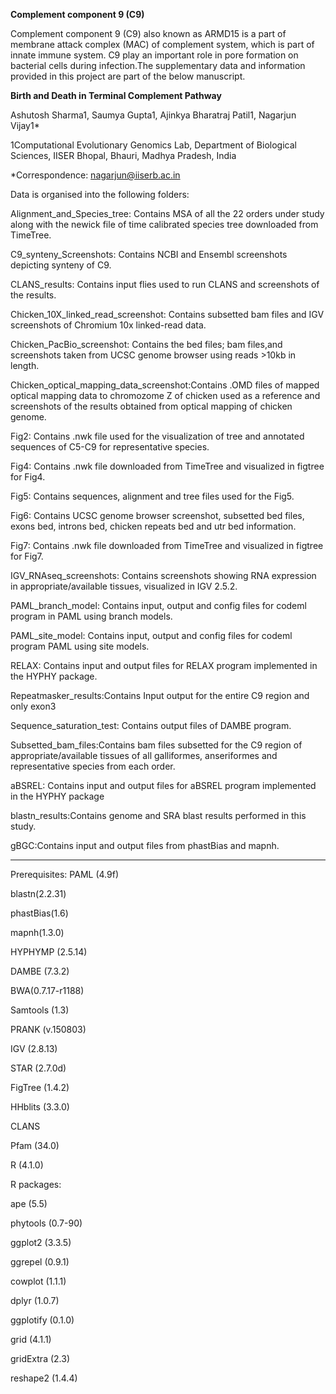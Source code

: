 **Complement component 9 (C9)**


Complement component 9 (C9) also known as ARMD15 is a part of membrane attack complex (MAC) of complement system, which is part of innate immune system. C9 play an important role in pore formation on bacterial cells during infection.The supplementary data and information provided in this project are part of the below manuscript.


**Birth and Death in Terminal Complement Pathway**

Ashutosh Sharma1, Saumya Gupta1, Ajinkya Bharatraj Patil1, Nagarjun Vijay1*

1Computational Evolutionary Genomics Lab, Department of Biological Sciences, IISER Bhopal, Bhauri, Madhya Pradesh, India

*Correspondence: nagarjun@iiserb.ac.in

Data is organised into the following folders:

Alignment_and_Species_tree: Contains MSA of all the 22 orders under study along with the newick file of time calibrated species tree downloaded from TimeTree. 

C9_synteny_Screenshots: Contains NCBI and Ensembl screenshots depicting synteny of C9. 
 
CLANS_results: Contains input flies used to run CLANS and screenshots of the results. 
 
Chicken_10X_linked_read_screenshot: Contains subsetted bam files and IGV screenshots of Chromium 10x linked-read data.
 
Chicken_PacBio_screenshot: Contains the bed files; bam files,and screenshots taken from UCSC genome browser using reads >10kb in length.
 
Chicken_optical_mapping_data_screenshot:Contains .OMD files of mapped optical mapping data to chromozome Z of chicken used as a reference and screenshots of the results obtained from optical mapping of chicken genome.

Fig2: Contains .nwk file used for the visualization of tree and annotated sequences of C5-C9 for representative species.

Fig4: Contains .nwk file downloaded from TimeTree and visualized in figtree for Fig4.

Fig5: Contains sequences, alignment and tree files used for the Fig5.

Fig6: Contains UCSC genome browser screenshot, subsetted bed files, exons bed, introns bed, chicken repeats bed and utr bed information.

Fig7: Contains .nwk file downloaded from TimeTree and visualized in figtree for Fig7.
 
IGV_RNAseq_screenshots: Contains screenshots showing RNA expression in appropriate/available tissues, visualized in IGV 2.5.2.
 
PAML_branch_model: Contains input, output and config files for codeml program in PAML using branch models.
 
PAML_site_model: Contains input, output and config files for codeml program PAML using site models.
 
RELAX: Contains input and output files for RELAX program implemented in the HYPHY package.
 
Repeatmasker_results:Contains Input output for the entire C9 region and only exon3
 
Sequence_saturation_test: Contains output files of DAMBE program.
 
Subsetted_bam_files:Contains bam files subsetted for the C9 region of appropriate/available tissues of all galliformes, anseriformes and representative species from each order.
 
aBSREL: Contains input and output files for aBSREL program implemented in the HYPHY package
 
blastn_results:Contains genome and SRA blast results performed in this study.
 
gBGC:Contains input and output files from phastBias and mapnh. 

-----------------------------------------------------------------------------------------------------------------------------------------------------------------------
Prerequisites:
PAML (4.9f)

blastn(2.2.31)

phastBias(1.6)

mapnh(1.3.0)

HYPHYMP (2.5.14)

DAMBE (7.3.2)

BWA(0.7.17-r1188)

Samtools (1.3)

PRANK (v.150803)

IGV (2.8.13)

STAR (2.7.0d)

FigTree (1.4.2)

HHblits (3.3.0)

CLANS

Pfam (34.0)

R (4.1.0)

R packages:

ape (5.5)

phytools (0.7-90)

ggplot2 (3.3.5)

ggrepel (0.9.1)

cowplot (1.1.1)

dplyr (1.0.7)

ggplotify (0.1.0)

grid (4.1.1)

gridExtra (2.3)

reshape2 (1.4.4)
